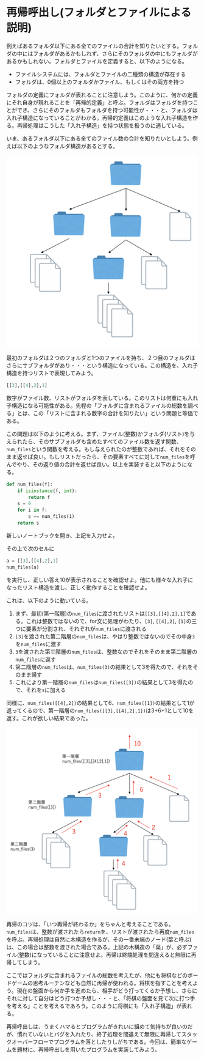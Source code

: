 # 再帰呼出し(フォルダとファイルによる説明)

例えばあるフォルダ以下にある全てのファイルの合計を知りたいとする。フォルダの中にはフォルダがあるかもしれず、さらにそのフォルダの中にもフォルダがあるかもしれない。フォルダとファイルを定義すると、以下のようになる。

* ファイルシステムには、フォルダとファイルの二種類の構造が存在する
* フォルダは、0個以上のフォルダかファイル、もしくはその両方を持つ

フォルダの定義にフォルダが表れることに注意しよう。このように、何かの定義にそれ自身が現れることを「再帰的定義」と呼ぶ。フォルダはフォルダを持つことができ、さらにそのフォルダもフォルダを持つ可能性が・・・と、フォルダは入れ子構造になっていることがわかる。再帰的定義はこのような入れ子構造を作る。再帰処理はこうした「入れ子構造」を持つ状態を扱うのに適している。

いま、あるフォルダ以下にある全てのファイル数の合計を知りたいとしよう。例えば以下のようなフォルダ構造があるとする。

![folder.png](fig/folder.png)

最初のフォルダは２つのフォルダと1つのファイルを持ち、２つ目のフォルダはさらにサブフォルダがあり・・・という構造になっている。この構造を、入れ子構造を持つリストで表現してみよう。

```py
[[3],[[4],2],1]
```

数字がファイル数、リストがフォルダを表している。このリストは何重にも入れ子構造になる可能性がある。先程の「フォルダに含まれるファイルの総数を調べる」とは、この「リストに含まれる数字の合計を知りたい」という問題と等価である。

この問題は以下のように考える。まず、ファイル(整数)かフォルダ(リスト)を与えられたら、そのサブフォルダも含めたすべてのファイル数を返す関数、`num_files`という関数を考える。もし与えられたのが整数であれば、それをそのまま返せば良い。もしリストだったら、その要素すべてに対して`num_files`を呼んでやり、その返り値の合計を返せば良い。以上を実装すると以下のようになる。

```py
def num_files(f):
    if isinstance(f, int):
        return f
    s = 0
    for i in f:
        s += num_files(i)
    return s
```

新しいノートブックを開き、上記を入力せよ。

その上で次のセルに

```py
a = [[3],[[4],2],1]
num_files(a)
```

を実行し、正しい答え10が表示されることを確認せよ。他にも様々な入れ子になったリスト構造を渡し、正しく動作することを確認せよ。

これは、以下のように動いている。

1. まず、最初(第一階層)の`num_files`に渡されたリストは`[[3],[[4],2],1]`である。これは整数ではないので、for文に処理がわたり、`[3]`, `[[4],2]`, `[1]`の三つに要素が分割され、それぞれが`num_files`に渡される
2. `[3]`を渡された第二階層の`num_files`は、やはり整数ではないのでその中身`3`を`num_files`に渡す
3. `3`を渡された第三階層の`num_files`は、整数なのでそれをそのまま第二階層の`num_files`に返す
4. 第二階層の`num_files`は、`num_files(3)`の結果として3を得たので、それをそのまま帰す
5. これにより第一階層の`num_files`は`num_files([3])`の結果として3を得たので、それを`s`に加える

同様に、`num_files([[4],2])`の結果として6、`num_files([1])`の結果として1が返ってくるので、第一階層の`num_files([[3],[[4],2],1])`は3+6+1として10を返す。これが欲しい結果であった。

![folder2.png](fig/folder2.png)

再帰のコツは、「いつ再帰が終わるか」をちゃんと考えることである。`num_files`は、整数が渡されたら`return`を、リストが渡されたら再度`num_files`を呼ぶ。再帰処理は自然に木構造を作るが、その一番末端のノード(葉と呼ぶ)は、この場合は整数を渡された場合である。上記の木構造の「葉」が、必ずファイル(整数)になっていることに注意せよ。再帰は終端処理を間違えると無限に再帰してしまう。

ここではフォルダに含まれるファイルの総数を考えたが、他にも将棋などのボードゲームの思考ルーチンなども自然に再帰が使われる。将棋を指すことを考えよう。現在の盤面から何か手を進めたら、相手がどう打ってくるか予想し、さらにそれに対して自分はどう打つか予想し・・・と、「将棋の盤面を見て次に打つ手を考える」ことを考えるであろう。このように将棋にも「入れ子構造」が表れる。

再帰呼出しは、うまくハマるとプログラムがきれいに組めて気持ちが良いのだが、慣れていないとバグを入れたり、終了処理を間違えて無限に再帰してスタックオーバーフローでプログラムを落としたりしがちである。今回は、簡単なゲームを題材に、再帰呼出しを用いたプログラムを実装してみよう。